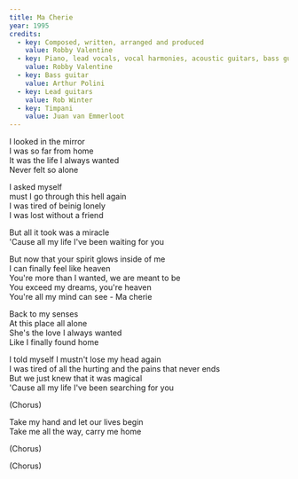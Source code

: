 ```yaml
---
title: Ma Cherie
year: 1995
credits:
  - key: Composed, written, arranged and produced
    value: Robby Valentine
  - key: Piano, lead vocals, vocal harmonies, acoustic guitars, bass guitar solo, drum programming, synthesizers, rhythm guitars
    value: Robby Valentine
  - key: Bass guitar
    value: Arthur Polini
  - key: Lead guitars
    value: Rob Winter
  - key: Timpani
    value: Juan van Emmerloot
---
```


<p>I looked in the mirror<br />
I was so far from home<br />
It was the life I always wanted<br />
Never felt so alone</p>

<p>I asked myself<br />
must I go through this hell again<br />
I was tired of beinig lonely<br />
I was lost without a friend</p>

<p>But all it took was a miracle<br />
'Cause all my life I've been waiting for you</p>

<p>But now that your spirit glows inside of me<br />
I can finally feel like heaven<br />
You're more than I wanted, we are meant to be<br />
You exceed my dreams, you're heaven<br />
You're all my mind can see - Ma cherie</p>

<p>Back to my senses<br />
At this place all alone<br />
She's the love I always wanted<br />
Like I finally found home</p>

<p>I told myself I mustn't lose my head again<br />
I was tired of all the hurting and the pains that never ends<br />
But we just knew that it was magical<br />
'Cause all my life I've been searching for you</p>

<p>(Chorus)</p>

<p>Take my hand and let our lives begin<br />
Take me all the way, carry me home</p>

<p>(Chorus)</p>

<p>(Chorus)</p>




